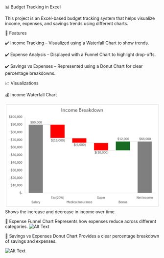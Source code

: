 📊 Budget Tracking in Excel

This project is an Excel-based budget tracking system that helps visualize income, expenses, and savings trends using different charts.

📌 Features

✔️ Income Tracking – Visualized using a Waterfall Chart to show trends.

✔️ Expense Analysis – Displayed with a Funnel Chart to highlight drop-offs.

✔️ Savings vs Expenses – Represented using a Donut Chart for clear percentage breakdowns.



📈 Visualizations

💰 Income Waterfall Chart

![Alt Text](https://github.com/Dahalpro/Excel-File-/blob/main/Income%20Tracking.PNG?raw=true)
Shows the increase and decrease in income over time.


💸 Expense Funnel Chart
Represents how expenses reduce across different categories.
![Alt Text](image_path)

🏦 Savings vs Expenses Donut Chart
Provides a clear percentage breakdown of savings and expenses.

![Alt Text](image_path)



